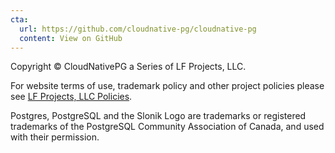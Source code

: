 ```yaml
---
cta:
  url: https://github.com/cloudnative-pg/cloudnative-pg
  content: View on GitHub
---
```


Copyright &copy; CloudNativePG a Series of LF Projects, LLC.

For website terms of use, trademark policy and other project policies please see <a href="https://lfprojects.org/policies/">LF Projects, LLC Policies</a>.

Postgres, PostgreSQL and the Slonik Logo are trademarks or registered trademarks of the PostgreSQL Community Association of Canada, and used with their permission.
